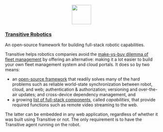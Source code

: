 <p align="center">
  <a href="https://transitiverobotics.com">
    <img src="https://transitiverobotics.com/img/logo.svg" style="height: 64px">
  </a>
</p>

### [Transitive Robotics](https://transitiverobotics.com/)
An open-source framework for building full-stack robotic capabilities.

Transitive helps robotics companies avoid the [make-vs-buy dilemma of fleet management](https://transitiverobotics.com/blog/make-vs-buy) by offering an alternative: making it a lot easier to build your own fleet management system and cloud portals. It does so by two means: 
 - an [open-source framework](https://github.com/transitiverobotics/transitive) that readily solves many of the hard problems such as reliable world-state synchronization between robot, cloud, and web; authentication & authorization; versioning and over-the-air updates; and cross-device dependency management, and
 - a growing [list of full-stack components](https://transitiverobotics.com/caps), called *capabilities*, that provide required functions such as remote video streaming to the web.

The latter can be embedded in any web application, regardless of whether it was built using Transitive or not. The only requirement is to have the Transitive agent running on the robot.
